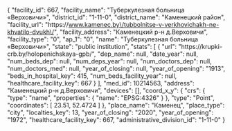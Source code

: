 {
    "facility_id": 667,
    "facility_name": "Туберкулезная больница «Верховичи»",
    "district_id": "1-11-0",
    "district_name": "Каменецкий район",
    "facility_url": "https:\/\/www.kamenec.by\/tubbolnitse-v-verkhovichakh-ne-khvatilo-dvukh\/",
    "facility_address": "Каменецкий р-н д.Верховичи",
    "facility_type": "0",
    "ap_1": "0",
    "name": "Туберкулезная больница «Верховичи»",
    "state": "public institution",
    "stats": [
        {
            "url": "https:\/\/krupki-crb.by\/holopenichskaya-gpb\/",
            "dep_name": null,
            "date_year": null,
            "num_beds_dep": null,
            "num_deps_year": null,
            "num_doctors_dep": null,
            "num_doctors_med": null,
            "year_of_closing": null,
            "year_of_opening": "1913",
            "beds_in_hospital_key": 415,
            "num_beds_facility_year": null,
            "healthcare_facility_key": 667
        }
    ],
    "med_id": 10214563,
    "address": "Каменецкий р-н д.Верховичи",
    "devices": [],
    "coord_x_y": {
        "crs": {
            "type": "name",
            "properties": {
                "name": "EPSG:4326"
            }
        },
        "type": "Point",
        "coordinates": [
            23.51,
            52.4724
        ]
    },
    "place_name": "Каменец",
    "place_type": "city",
    "localties_key": 13,
    "year_of_closing": "2020",
    "year_of_opening": "1972",
    "healthcare_facility_key": 667,
    "administrative_division_id": "1-11-0"
}